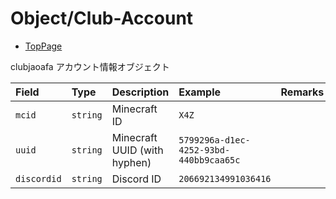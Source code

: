 # Object/Club-Account

- [TopPage](/api-docs/)

clubjaoafa アカウント情報オブジェクト

| Field       | Type     | Description                  | Example                                | Remarks |
| :---------- | :------- | :--------------------------- | :------------------------------------- | :------ |
| `mcid`      | `string` | Minecraft ID                 | `X4Z`                                  |         |
| `uuid`      | `string` | Minecraft UUID (with hyphen) | `5799296a-d1ec-4252-93bd-440bb9caa65c` |         |
| `discordid` | `string` | Discord ID                   | `206692134991036416`                   |         |
